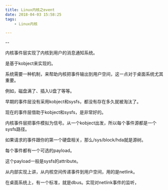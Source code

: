 ```yaml
---
title: Linux内核之event
date: 2018-04-03 15:58:25
tags:
	- Linux内核

---
```


--

内核事件层实现了内核到用户的消息通知系统。

是基于kobject来实现的。

系统需要一种机制，来帮助内核把事件输出到用户空间，这一点对于桌面系统尤其重要。

例如，磁盘满了、插入U盘了等等。

早期的事件层没有采用kobject和sysfs，都没有存在多久就被淘汰了。

现在的事件层借助于kobject和sysfs，是非常好的。

内核事件层把事件模拟为信号。从一个kobject出发，所以每个事件源都是一个sysfs路径。

如果请求的事件跟你的第一个硬盘相关，那么/sys/block/hda就是源树。

每个事件都有一个可选的payload。

这个payload一般是sysfs的attribute。

从内部实现上讲，从内核空间传递事件到用户空间，用的是netlink。

在桌面系统上，有一个标准，就是dbus。实现对netlink事件的监听，